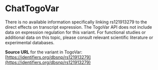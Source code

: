 # ChatTogoVar

There is no available information specifically linking rs121913279 to the direct effects on transcript expression. The TogoVar API does not include data on expression regulation for this variant. For functional studies or additional data on this topic, please consult relevant scientific literature or experimental databases.

**Source URL** for the variant in TogoVar:  
[https://identifiers.org/dbsnp/rs121913279](https://identifiers.org/dbsnp/rs121913279)